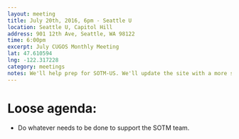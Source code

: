 ```yaml
---
layout: meeting
title: July 20th, 2016, 6pm - Seattle U
location: Seattle U, Capitol Hill
address: 901 12th Ave, Seattle, WA 98122
time: 6:00pm
excerpt: July CUGOS Monthly Meeting
lat: 47.610594
lng: -122.317228
category: meetings
notes: We'll help prep for SOTM-US. We'll update the site with a more specific location once we have a room confirmed. 
---
```


Loose agenda:
=============
- Do whatever needs to be done to support the SOTM team.
